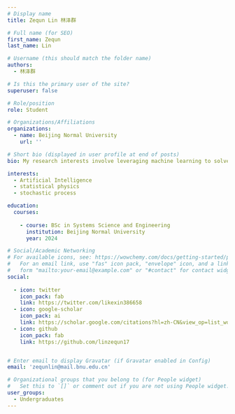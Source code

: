 ```yaml
---
# Display name
title: Zequn Lin 林泽群

# Full name (for SEO)
first_name: Zequn
last_name: Lin

# Username (this should match the folder name)
authors:
  - 林泽群

# Is this the primary user of the site?
superuser: false

# Role/position
role: Student

# Organizations/Affiliations
organizations:
  - name: Beijing Normal University
    url: ''

# Short bio (displayed in user profile at end of posts)
bio: My research interests involve leveraging machine learning to solve problems in statistical physics and stochastic process.

interests:
  - Artificial Intelligence
  - statistical physics
  - stochastic process

education:
  courses:
    
    - course: BSc in Systems Science and Engineering
      institution: Beijing Normal University
      year: 2024

# Social/Academic Networking
# For available icons, see: https://wowchemy.com/docs/getting-started/page-builder/#icons
#   For an email link, use "fas" icon pack, "envelope" icon, and a link in the
#   form "mailto:your-email@example.com" or "#contact" for contact widget.
social:
  
  - icon: twitter
    icon_pack: fab
    link: https://twitter.com/likexin386658
  - icon: google-scholar
    icon_pack: ai
    link: https://scholar.google.com/citations?hl=zh-CN&view_op=list_works&gmla=AJ1KiT0rQItBFNTd0n2JMUWNtiz6pa0TQiwSDX18CSLfTBX3lV9N2bs2enHMV91I9LKnMhUkFVwet9ThCucbMEzmRtVR0ww&user=yPegHCUAAAAJ
  - icon: github
    icon_pack: fab
    link: https://github.com/linzequn17


# Enter email to display Gravatar (if Gravatar enabled in Config)
email: 'zequnlin@mail.bnu.edu.cn'

# Organizational groups that you belong to (for People widget)
#   Set this to `[]` or comment out if you are not using People widget.
user_groups:
  - Undergraduates
---
```




